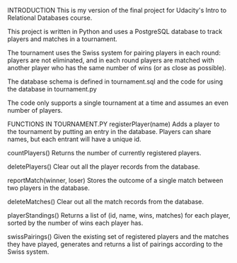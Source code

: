 INTRODUCTION
This is my version of the final project for Udacity's Intro to Relational Databases course.

This project is written in Python and uses a PostgreSQL database to track players and matches in a tournament.

The tournament uses the Swiss system for pairing players in each round: players are not eliminated, and in each round players are matched with another player who has the same number of wins (or as close as possible).

The database schema is defined in tournament.sql and the code for using the database in tournament.py

The code only supports a single tournament at a time and assumes an even number of players.

FUNCTIONS IN TOURNAMENT.PY
registerPlayer(name)
Adds a player to the tournament by putting an entry in the database. Players can share names, but each entrant will have a unique id.

countPlayers()
Returns the number of currently registered players.

deletePlayers()
Clear out all the player records from the database.

reportMatch(winner, loser)
Stores the outcome of a single match between two players in the database.

deleteMatches()
Clear out all the match records from the database.

playerStandings()
Returns a list of (id, name, wins, matches) for each player, sorted by the number of wins each player has.

swissPairings()
Given the existing set of registered players and the matches they have played, generates and returns a list of pairings according to the Swiss system.